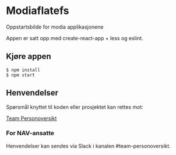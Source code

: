 # Modiaflatefs
Oppstartsbilde for modia applikasjonene 

Appen er satt opp med create-react-app + less og eslint.

## Kjøre appen
```console
$ npm install
$ npm start
```

## Henvendelser

Spørsmål knyttet til koden eller prosjektet kan rettes mot:

[Team Personoversikt](https://github.com/navikt/info-team-personoversikt)

### For NAV-ansatte

Henvendelser kan sendes via Slack i kanalen #team-personoversikt.
